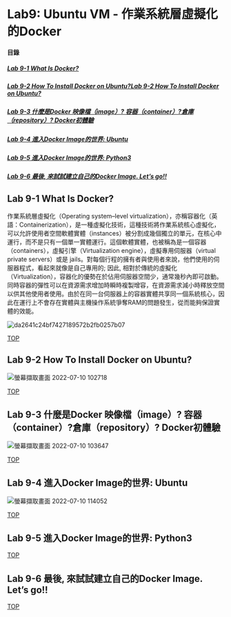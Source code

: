 # Lab9: Ubuntu VM -  作業系統層虛擬化的Docker

<a name="000"/>

#### 目錄

##### [Lab 9-1 What Is Docker?](#001)
##### [Lab 9-2 How To Install Docker on Ubuntu?Lab 9-2 How To Install Docker on Ubuntu?](#002)
##### [Lab 9-3 什麼是Docker 映像檔（image）? 容器（container）?倉庫（repository）? Docker初體驗](#003)
##### [Lab 9-4 進入Docker Image的世界: Ubuntu ](#004)
##### [Lab 9-5 進入Docker Image的世界: Python3](#005)
##### [Lab 9-6 最後, 來試試建立自己的Docker Image. Let’s go!!](#0036)

<a name="001"/>

## Lab 9-1 What Is Docker?

作業系統層虛擬化（Operating system–level virtualization），亦稱容器化（英語：Containerization），是一種虛擬化技術，這種技術將作業系統核心虛擬化，可以允許使用者空間軟體實體（instances）被分割成幾個獨立的單元，在核心中運行，而不是只有一個單一實體運行。這個軟體實體，也被稱為是一個容器（containers），虛擬引擎（Virtualization engine），虛擬專用伺服器（virtual private servers）或是 jails。對每個行程的擁有者與使用者來說，他們使用的伺服器程式，看起來就像是自己專用的; 因此, 相對於傳統的虛擬化（Virtualization），容器化的優勢在於佔用伺服器空間少，通常幾秒內即可啟動。同時容器的彈性可以在資源需求增加時瞬時複製增容，在資源需求減小時釋放空間以供其他使用者使用。由於在同一台伺服器上的容器實體共享同一個系統核心，因此在運行上不會存在實體與主機操作系統爭奪RAM的問題發生，從而能夠保證實體的效能。


![da2641c24bf7427189572b2fb0257b07](https://user-images.githubusercontent.com/89327102/178128488-8129b89f-f274-4c39-a6a6-ddc59a21f266.png)

[TOP](#000)

<a name="002"/>

## Lab 9-2 How To Install Docker on Ubuntu?

![螢幕擷取畫面 2022-07-10 102718](https://user-images.githubusercontent.com/89327102/178128864-278dba32-5e54-4f74-9c79-de5e34d78acc.jpg)

[TOP](#000)

<a name="003"/>

## Lab 9-3 什麼是Docker 映像檔（image）? 容器（container）?倉庫（repository）? Docker初體驗

![螢幕擷取畫面 2022-07-10 103647](https://user-images.githubusercontent.com/89327102/178129023-1f2db8fe-ee4f-47f2-b69f-c27114f7a5a6.jpg)

[TOP](#000)

<a name="004"/>

## Lab 9-4 進入Docker Image的世界: Ubuntu 

![螢幕擷取畫面 2022-07-10 114052](https://user-images.githubusercontent.com/89327102/178130349-00d3aa77-dbcc-4db9-8e0e-fd57f99d204a.jpg)

[TOP](#000)

<a name="005"/>

## Lab 9-5 進入Docker Image的世界: Python3

[TOP](#000)

<a name="006"/>

## Lab 9-6 最後, 來試試建立自己的Docker Image. Let’s go!!

[TOP](#000)
